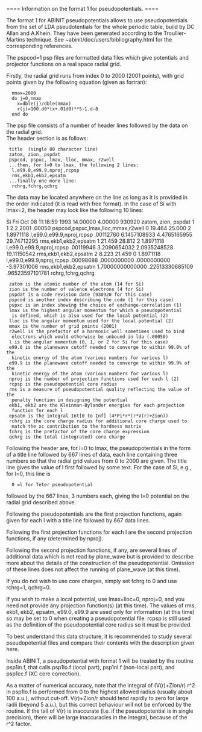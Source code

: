 ==== Information on the format 1 for pseudopotentials. ====

The format 1 for ABINIT pseudopotentials allows to use pseudopotentials
from the set of LDA pseudotentials for the whole periodic table,
build by DC Allan and A.Khein. They have been generated according to the Troullier-Martins technique.
See ~abinit/doc/users/bibliography.html for the corresponding references.

The pspcod=1 psp files are formatted data files
which give potentials and projector functions on a real space radial grid.

Firstly, the radial grid runs from index 0 to 2000 (2001 points),
with grid points given by the following equation (given as fortran):

      nmax=2000
      do j=0,nmax
        x=dble(j)/dble(nmax)
        r(j)=100.d0*(x+.01d0)**5-1.d-8
      end do

The psp file consists of a number of header lines followed by the
data on the radial grid.  
The header section is as follows:

     title  (single 80 character line)
     zatom, zion, pspdat
     pspcod, pspxc, lmax, lloc, mmax, r2well
     ...then, for l=0 to lmax, the following 2 lines:
      l,e99.0,e99.9,nproj,rcpsp
      rms,ekb1,ekb2,epsatm
     ...finally one more line:
      rchrg,fchrg,qchrg

The data may be located anywhere on the line as long as it is provided
in the order indicated (it is read with free format).
In the case of Si with lmax=2, the header may look like the following 10 lines:


  Si  Fri Oct 08 11:18:59 1993
  14.00000   4.00000    930920                zatom, zion, pspdat
    1    1    2    2      2001    .00050      pspcod,pspxc,lmax,lloc,mmax,r2well
    0  19.464  25.000    2   1.8971118        l,e99.0,e99.9,nproj,rcpsp
    .00112760   6.1457108933   4.4765165955  29.74712295   rms,ekb1,ekb2,epsatm
    1  21.459  28.812    2   1.8971118        l,e99.0,e99.9,nproj,rcpsp
    .00119946   3.2090654032   2.0935248528  19.11150542   rms,ekb1,ekb2,epsatm
    2   8.223  21.459    0   1.8971118        l,e99.0,e99.9,nproj,rcpsp
    .00098688    .0000000000    .0000000000  -3.97301006   rms,ekb1,ekb2,epsatm
    1.70000000000000     .22513330685109     .96523597101781   rchrg,fchrg,qchrg

     zatom is the atomic number of the atom (14 for Si)
     zion is the number of valence electrons (4 for Si)
     pspdat is a code revision date (930920 for this case)
     pspcod is another index describing the code (1 for this case)
     pspxc is an index showing the choice of exchange-correlation (1)
     lmax is the highest angular momentum for which a pseudopotential
      is defined, which is also used for the local potential (2)
     lloc is the angular momentum used for the local potential (2)
     mmax is the number of grid points (2001)
     r2well is the prefactor of a harmonic well sometimes used to bind
      electrons which would otherwise be unbound in lda (.00050)
     l is the angular momentum (0, 1, or 2 for Si for this case)
     e99.0 is the planewave cutoff needed to converge to within 99.0% of the
      kinetic energy of the atom (various numbers for various l)
     e99.9 is the planewave cutoff needed to converge to within 99.9% of the
      kinetic energy of the atom (various numbers for various l)
     nproj is the number of projection functions used for each l (2)
     rcpsp is the pseudopotential core radius
     rms is a measure of pseudopotential quality reflecting the value of the
      penalty function in designing the potential
     ekb1, ekb2 are the Kleinman-Bylander energies for each projection
      function for each l
     epsatm is the integral Int[0 to Inf] (4*Pi*r*(r*V(r)+Zion))
     rchrg is the core charge radius for additional core charge used to
      match the xc contribution to the hardness matrix
     fchrg is the prefactor of the core charge expression
     qchrg is the total (integrated) core charge

Following the header are, for l=0 to lmax, the pseudopotentials
in the form of a title line followed by 667 lines of data, each line
containing three numbers so that the radial grid values from 0 to 2000
are given.  The title line gives the value of l first followed by some
text.  For the case of Si, e.g., for l=0, this line is

      0 =l for Teter pseudopotential

followed by the 667 lines, 3 numbers each, giving the l=0
potential on the radial grid described above.

Following the pseudopotentials are the first projection functions,
again given for each l with a title line followed by 667 data lines.

Following the first projection functions for each l are the second
projection functions, if any (determined by nproj).

Following the second projection functions, if any, are several lines
of additional data which is not read by plane_wave but is provided
to describe more about the details of the construction of the
pseudopotential.  Omission of these lines does not affect the running
of plane_wave (at this time).

If you do not wish to use core charges, simply set fchrg to 0 and
use rchrg=1, qchrg=0.

If you wish to make a local potential, use lmax=lloc=0, nproj=0, and
you need not provide any projection function(s) (at this time).
The values of rms, ekb1, ekb2, epsatm, e99.0, e99.9 are used only
for information (at this time) so may be set to 0 when creating
a pseudopotential file.  rcpsp is still used as the definition of the
pseudopotential core radius so it must be provided.


To best understand this data structure, it is recommended to study
several pseudopotential files and compare their contents with the
description given here.

Inside ABINIT, a pseudopotential with format 1 will be treated by
the routine psp1in.f, that calls psp1lo.f (local part),
psp1nl.f (non-local part), and psp1cc.f (XC core correction).

As a matter of numerical accuracy, note that the integral
of (V(r)+Zion/r) r^2 in psp1lo.f is performed from 0 to the highest
allowed radius (usually about 100 a.u.), without cut-off.
V(r)+Zion/r should tend rapidly to zero
for large radii (beyond 5 a.u.), but this correct behaviour will
not be enforced by the routine. If the tail of V(r) is inaccurate
(i.e. if the pseudopotential is in single precision), there
will be large inaccuracies in the integral, because of the r^2 factor.